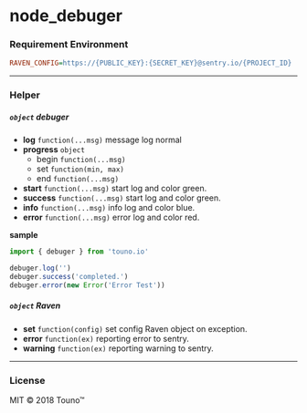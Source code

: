 # node_debuger

### Requirement Environment
```ini
RAVEN_CONFIG=https://{PUBLIC_KEY}:{SECRET_KEY}@sentry.io/{PROJECT_ID}
```

----------
### Helper
##### `object` debuger
  - **log** `function(...msg)` message log normal
  - **progress** `object`
    - begin `function(...msg)`
    - set `function(min, max)`
    - end `function(...msg)`
  - **start** `function(...msg)` start log and color green.
  - **success** `function(...msg)` start log and color green.
  - **info** `function(...msg)` info log and color blue.
  - **error** `function(...msg)` error log and color red.

**sample**
```javascript
import { debuger } from 'touno.io'

debuger.log('')
debuger.success('completed.')
debuger.error(new Error('Error Test'))
```

##### `object` Raven
  - **set** `function(config)` set config Raven object on exception.
  - **error** `function(ex)` reporting error to sentry.
  - **warning** `function(ex)` reporting warning to sentry.
----------
### License
MIT © 2018 Touno™
